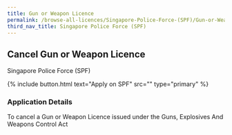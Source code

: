 ```yaml
---
title: Gun or Weapon Licence
permalink: /browse-all-licences/Singapore-Police-Force-(SPF)/Gun-or-Weapon-Licence
third_nav_title: Singapore Police Force (SPF)
---
```


## Cancel Gun or Weapon Licence

Singapore Police Force (SPF)

{% include button.html text="Apply on SPF" src="" type="primary" %}

### Application Details

To cancel a Gun or Weapon Licence issued under the Guns, Explosives And Weapons Control Act


